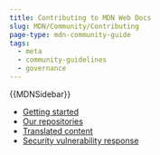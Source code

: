 ```yaml
---
title: Contributing to MDN Web Docs
slug: MDN/Community/Contributing
page-type: mdn-community-guide
tags:
  - meta
  - community-guidelines
  - governance
---
```

{{MDNSidebar}}

- [Getting started](/en-US/docs/MDN/Community/Contributing/Getting_started)
- [Our repositories](/en-US/docs/MDN/Community/Contributing/Our_repositories)
- [Translated content](/en-US/docs/MDN/Community/Contributing/Translated_content)
- [Security vulnerability response](/en-US/docs/MDN/Community/Contributing/Security_vulnerability_response)
